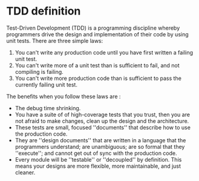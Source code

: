 # TDD definition

Test-Driven Development (TDD) is a programming discipline whereby programmers drive the design and implementation of their code by using unit tests. There are three simple laws:

1. You can't write any production code until you have first written a failing unit test.
2. You can't write more of a unit test than is sufficient to fail, and not compiling is failing.
3. You can't write more production code than is sufficient to pass the currently failing unit test.

The benefits when you follow these laws are :

* The debug time shrinking.
* You have a suite of of high-coverage tests that you trust, then you are not afraid to make changes, clean up the design and the architecture.
* These tests are small, focused ''documents'' that describe how to use the production code.
* They are ''design documents'' that are written in a language that the programmers understand; are unambiguous; are so formal that they ''execute''; and cannot get out of sync with the production code.
* Every module will be ''testable'' or ''decoupled'' by definition. This means your designs are more flexible, more maintainable, and just cleaner.
